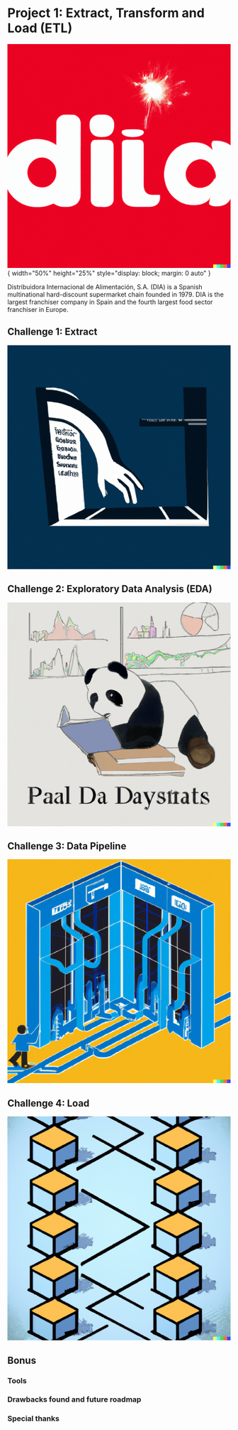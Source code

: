 # Project 1: Extract, Transform and Load (ETL)

<!---

<img src=images/logo.png  width="50%" height="25%">
--->

![logo](images/logo.png){ width="50%" height="25%" style="display: block; margin: 0 auto" }

Distribuidora Internacional de Alimentación, S.A. (DIA) is a Spanish multinational hard-discount supermarket chain founded in 1979. DIA is the largest franchiser company in Spain and the fourth largest food sector franchiser in Europe.

## Challenge 1: Extract

![extraction](images/extract.png)

## Challenge 2: Exploratory Data Analysis (EDA)

![pandas](images/panda.png)

## Challenge 3: Data Pipeline

![pipeline](images/pipe.png)

## Challenge 4: Load

![sql](images/load.png)

## Bonus

### Tools

### Drawbacks found and future roadmap

### Special thanks